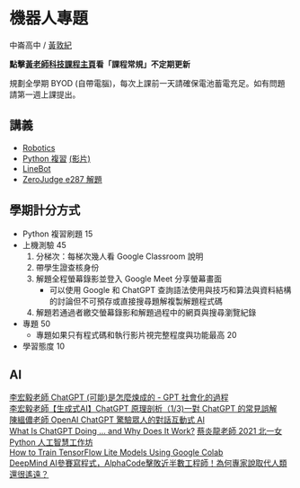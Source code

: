 # 機器人專題

中崙高中 / [黃敦紀](https://hackmd.io/@nandemoi/SyqndIE7t)  

**點擊[黃老師科技課程主頁](https://nandemoi.github.io/zl111/index.html)看「課程常規」不定期更新**

規劃全學期 BYOD (自帶電腦)，每次上課前一天請確保電池蓄電充足。如有問題請第一週上課提出。  

## 講義

* [Robotics](https://nandemoi.github.io/zl111/Robotics.pdf)
* [Python 複習](https://nandemoi.github.io/zl111/Python.pdf) [(影片)](https://nandemoi.github.io/zl111/Python.html)
* [LineBot](https://nandemoi.github.io/zl111/LineBot.pdf)
* [ZeroJudge e287 解題](https://nandemoi.github.io/zl111/ZJe287.html)

## 學期計分方式

* Python 複習刷題 15
* 上機測驗 45
    1. 分梯次：每梯次幾人看 Google Classroom 說明
    2. 帶學生證查核身份
    3. 解題全程螢幕錄影並登入 Google Meet 分享螢幕畫面
        * 可以使用 Google 和 ChatGPT 查詢語法使用與技巧和算法與資料結構的討論但不可預存或直接搜尋題解複製解題程式碼
    4. 解題若通過者繳交螢幕錄影和解題過程中的網頁與搜尋瀏覽紀錄
* 專題 50
    - 專題如果只有程式碼和執行影片視完整程度與功能最高 20
* 學習態度 10

<!--* RoboDK, Drag&bot, Webot, Coppelia-->

## AI

[李宏毅老師 ChatGPT (可能)是怎麼煉成的 - GPT 社會化的過程](https://youtu.be/e0aKI2GGZNg)  
[李宏毅老師【生成式AI】ChatGPT 原理剖析（1/3)一對 ChatGPT 的常見誤解](https://youtu.be/yiY4nPOzJEg)  
[陳縕儂老師 OpenAI ChatGPT 驚驗眾人的對話互動式 AI](https://youtu.be/TnGPmlONfI8)  
[What Is ChatGPT Doing … and Why Does It Work?](https://writings.stephenwolfram.com/2023/02/what-is-chatgpt-doing-and-why-does-it-work/?fbclid=IwAR0bHScxV7fTytaoUCM_c14ApnAsNG-pxv9YiAMJWfC8Ky3kO9wb-GNvSAI)
[蔡炎龍老師 2021 北一女 Python 人工智慧工作坊](https://youtube.com/playlist?list=PLpltJwWB6egIKy68TSew5cbKamQdjccEE)  
[How to Train TensorFlow Lite Models Using Google Colab](https://www.youtube.com/watch?v=XZ7FYAMCc4M)  
[DeepMind AI參賽寫程式，AlphaCode擊敗近半數工程師！為何專家說取代人類還很遙遠？](https://www.bnext.com.tw/article/67613/deepmind-alphacode)
